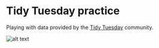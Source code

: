# Tidy Tuesday practice

Playing with data provided by the [Tidy Tuesday](https://github.com/rfordatascience/tidytuesday) community.

![alt text](https://www.primogif.com/p/ceeFbVxiZzMBi "Seinfeld")
